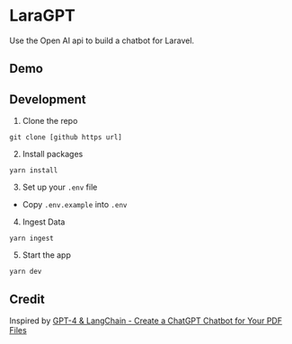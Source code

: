 # LaraGPT

Use the Open AI api to build a chatbot for Laravel.

## Demo


## Development

1. Clone the repo

```
git clone [github https url]
```


2. Install packages

```
yarn install
```

3. Set up your `.env` file

- Copy `.env.example` into `.env`

4. Ingest Data

```
yarn ingest
```

5. Start the app

```
yarn dev
```


## Credit

Inspired by [GPT-4 & LangChain - Create a ChatGPT Chatbot for Your PDF Files](https://github.com/mayooear/gpt4-pdf-chatbot-langchain/tree/main)
